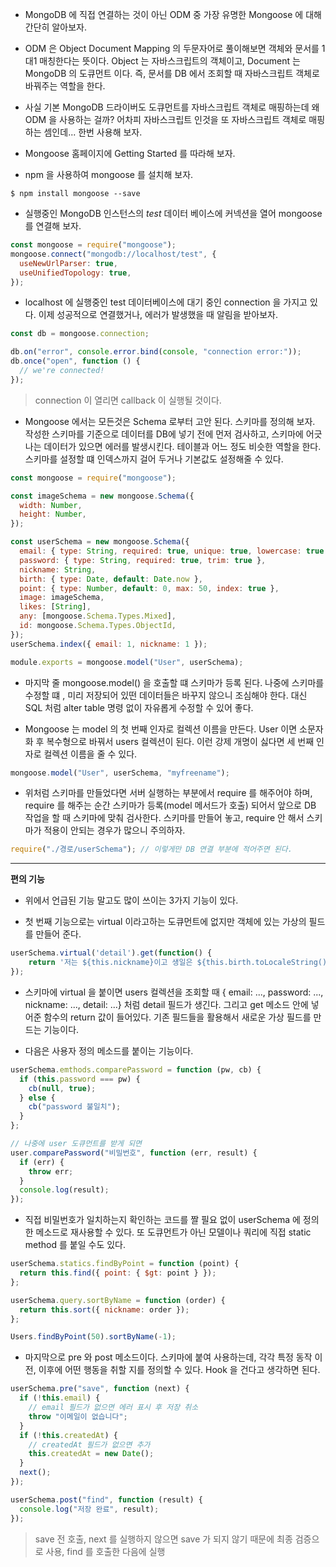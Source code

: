 - MongoDB 에 직접 연결하는 것이 아닌 ODM 중 가장 유명한 Mongoose 에 대해 간단히 알아보자.

- ODM 은 Object Document Mapping 의 두문자어로 풀이해보면 객체와 문서를 1대1 매칭한다는 뜻이다. Object 는 자바스크립트의 객체이고, Document 는 MongoDB 의 도큐먼트 이다. 즉, 문서를 DB 에서 조회할 때 자바스크립트 객체로 바꿔주는 역할을 한다.

- 사실 기본 MongoDB 드라이버도 도큐먼트를 자바스크립트 객체로 매핑하는데 왜 ODM 을 사용하는 걸까? 어차피 자바스크립트 인것을 또 자바스크립트 객체로 매핑하는 셈인데... 한번 사용해 보자.

- Mongoose 홈페이지에 Getting Started 를 따라해 보자.

- npm 을 사용하여 mongoose 를 설치해 보자.

```
$ npm install mongoose --save
```

- 실행중인 MongoDB 인스턴스의 _test_ 데이터 베이스에 커넥션을 열어 mongoose 를 연결해 보자.

```javascript
const mongoose = require("mongoose");
mongoose.connect("mongodb://localhost/test", {
  useNewUrlParser: true,
  useUnifiedTopology: true,
});
```

- localhost 에 실행중인 test 데이터베이스에 대기 중인 connection 을 가지고 있다. 이제 성공적으로 연결했거나, 에러가 발생했을 때 알림을 받아보자.

```javascript
const db = mongoose.connection;

db.on("error", console.error.bind(console, "connection error:"));
db.once("open", function () {
  // we're connected!
});
```

> connection 이 열리면 callback 이 실행될 것이다.

- Mongoose 에서는 모든것은 Schema 로부터 고안 된다. 스키마를 정의해 보자. 작성한 스키마를 기준으로 데이터를 DB에 넣기 전에 먼저 검사하고, 스키마에 어긋나는 데이터가 있으면 에러를 발생시킨다. 테이블과 어느 정도 비슷한 역할을 한다. 스키마를 설정할 떄 인덱스까지 걸어 두거나 기본값도 설정해줄 수 있다.

```javascript
const mongoose = require("mongoose");

const imageSchema = new mongoose.Schema({
  width: Number,
  height: Number,
});

const userSchema = new mongoose.Schema({
  email: { type: String, required: true, unique: true, lowercase: true },
  password: { type: String, required: true, trim: true },
  nickname: String,
  birth: { type: Date, default: Date.now },
  point: { type: Number, default: 0, max: 50, index: true },
  image: imageSchema,
  likes: [String],
  any: [mongoose.Schema.Types.Mixed],
  id: mongoose.Schema.Types.ObjectId,
});
userSchema.index({ email: 1, nickname: 1 });

module.exports = mongoose.model("User", userSchema);
```

- 마지막 줄 mongoose.model() 을 호출할 떄 스키마가 등록 된다. 나중에 스키마를 수정할 떄 , 미리 저장되어 있떤 데이터들은 바꾸지 않으니 조심해야 한다. 대신 SQL 처럼 alter table 명령 없이 자유롭게 수정할 수 있어 좋다.

- Mongoose 는 model 의 첫 번째 인자로 컬렉션 이름을 만든다. User 이면 소문자화 후 복수형으로 바꿔서 users 컬렉션이 된다. 이런 강제 개명이 싫다면 세 번째 인자로 컬렉션 이름을 줄 수 있다.

```javascript
mongoose.model("User", userSchema, "myfreename");
```

- 위처럼 스키마를 만들었다면 서버 실행하는 부분에서 require 를 해주어야 하며, require 를 해주는 순간 스키마가 등록(model 메서드가 호출) 되어서 앞으로 DB 작업을 할 때 스키마에 맞춰 검사한다. 스키마를 만들어 놓고, require 안 해서 스키마가 적용이 안되는 경우가 많으니 주의하자.

```javascript
require("./경로/userSchema"); // 이렇게만 DB 연결 부분에 적어주면 된다.
```

---

**편의 기능**

- 위에서 언급된 기능 말고도 많이 쓰이는 3가지 기능이 있다.

- 첫 번째 기능으로는 virtual 이라고하는 도큐먼트에 없지만 객체에 있는 가상의 필드를 만들어 준다.

```javascript
userSchema.virtual('detail').get(function() {
    return '저는 ${this.nickname}이고 생일은 ${this.birth.toLocaleString()}입니다.`;
});
```

- 스키마에 virtual 을 붙이면 users 컬렉션을 조회할 때 { email: ..., password: ..., nickname: ..., detail: ...} 처럼 detail 필드가 생긴다. 그리고 get 메소드 안에 넣어준 함수의 return 값이 들어있다. 기존 필드들을 활용해서 새로운 가상 필드를 만드는 기능이다.

- 다음은 사용자 정의 메소드를 붙이는 기능이다.

```javascript
userSchema.emthods.comparePassword = function (pw, cb) {
  if (this.password === pw) {
    cb(null, true);
  } else {
    cb("password 불일치");
  }
};

// 나중에 user 도큐먼트를 받게 되면
user.comparePassword("비밀번호", function (err, result) {
  if (err) {
    throw err;
  }
  console.log(result);
});
```

- 직접 비밀번호가 일치하는지 확인하는 코드를 짤 필요 없이 userSchema 에 정의한 메소드로 재사용할 수 있다. 또 도큐먼트가 아닌 모델이나 쿼리에 직접 static method 를 붙일 수도 있다.

```javascript
userSchema.statics.findByPoint = function (point) {
  return this.find({ point: { $gt: point } });
};

userSchema.query.sortByName = function (order) {
  return this.sort({ nickname: order });
};

Users.findByPoint(50).sortByName(-1);
```

- 마지막으로 pre 와 post 메소드이다. 스키마에 붙여 사용하는데, 각각 특정 동작 이전, 이후에 어떤 행동을 취할 지를 정의할 수 있다. Hook 을 건다고 생각하면 된다.

```javascript
userSchema.pre("save", function (next) {
  if (!this.email) {
    // email 필드가 없으면 에러 표시 후 저장 취소
    throw "이메일이 없습니다";
  }
  if (!this.createdAt) {
    // createdAt 필드가 없으면 추가
    this.createdAt = new Date();
  }
  next();
});

userSchema.post("find", function (result) {
  console.log("저장 완료", result);
});
```

> save 전 호출, next 를 실행하지 않으면 save 가 되지 않기 때문에 최종 검증으로 사용, find 를 호출한 다음에 실행
